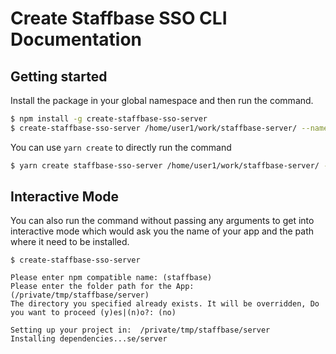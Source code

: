 # Create Staffbase SSO CLI Documentation

## Getting started
Install the package in your global namespace and then run the command.

```bash
$ npm install -g create-staffbase-sso-server
$ create-staffbase-sso-server /home/user1/work/staffbase-server/ --name staffbase-sso-server
```

You can use `yarn create` to directly run the command
```bash
$ yarn create staffbase-sso-server /home/user1/work/staffbase-server/ --name staffbase-sso-server
```
## Interactive Mode
You can also run the command without passing any arguments to get into interactive
mode which would ask you the name of your app and the path where it need to be installed.
```
$ create-staffbase-sso-server

Please enter npm compatible name: (staffbase)
Please enter the folder path for the App: (/private/tmp/staffbase/server)
The directory you specified already exists. It will be overridden, Do you want to proceed (y)es|(n)o?: (no)

Setting up your project in:  /private/tmp/staffbase/server
Installing dependencies...se/server
```
